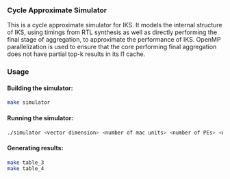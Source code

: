 ### Cycle Approximate Simulator 

This is a cycle approximate simulator for IKS. It models the internal structure of IKS, using timings from RTL synthesis as well as directly performing the final stage of aggregation, to approximate the performance of IKS. OpenMP parallelization is used to ensure that the core performing final aggregation does not have partial top-k results in its l1 cache.
 
### Usage

#### Building the simulator:

```bash
make simulator 
```
#### Running the simulator:

```bash
./simulator <vector dimension> <number of mac units> <number of PEs> <number of NMAs> <number of IKS> <corpus size (vectors)> <batch size>
```

#### Generating results:

```bash
make table_3
make table_4
```

